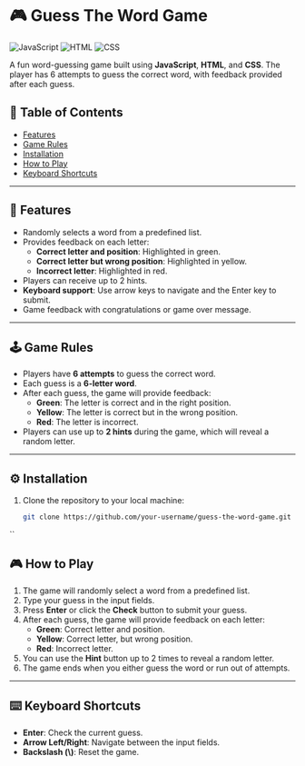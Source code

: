 # 🎮 Guess The Word Game

![JavaScript](https://img.shields.io/badge/JavaScript-ES6%2B-yellow?logo=javascript)
![HTML](https://img.shields.io/badge/HTML-5-red?logo=html5)
![CSS](https://img.shields.io/badge/CSS-3-blue?logo=css3)

A fun word-guessing game built using **JavaScript**, **HTML**, and **CSS**. The player has 6 attempts to guess the correct word, with feedback provided after each guess. 

## 📖 Table of Contents

- [Features](#features)
- [Game Rules](#game-rules)
- [Installation](#installation)
- [How to Play](#how-to-play)
- [Keyboard Shortcuts](#keyboard-shortcuts)

---

## 🚀 Features

- Randomly selects a word from a predefined list.
- Provides feedback on each letter:  
  - **Correct letter and position**: Highlighted in green.
  - **Correct letter but wrong position**: Highlighted in yellow.
  - **Incorrect letter**: Highlighted in red.
- Players can receive up to 2 hints.
- **Keyboard support**: Use arrow keys to navigate and the Enter key to submit.
- Game feedback with congratulations or game over message.

---

## 🕹️ Game Rules

- Players have **6 attempts** to guess the correct word.
- Each guess is a **6-letter word**.
- After each guess, the game will provide feedback:
  - **Green**: The letter is correct and in the right position.
  - **Yellow**: The letter is correct but in the wrong position.
  - **Red**: The letter is incorrect.
- Players can use up to **2 hints** during the game, which will reveal a random letter.

---

## ⚙️ Installation

1. Clone the repository to your local machine:

   ```bash
   git clone https://github.com/your-username/guess-the-word-game.git
``

## 🎮 How to Play

1. The game will randomly select a word from a predefined list.
2. Type your guess in the input fields.
3. Press **Enter** or click the **Check** button to submit your guess.
4. After each guess, the game will provide feedback on each letter:
   - **Green**: Correct letter and position.
   - **Yellow**: Correct letter, but wrong position.
   - **Red**: Incorrect letter.
5. You can use the **Hint** button up to 2 times to reveal a random letter.
6. The game ends when you either guess the word or run out of attempts.

---

## ⌨️ Keyboard Shortcuts

- **Enter**: Check the current guess.
- **Arrow Left/Right**: Navigate between the input fields.
- **Backslash (\\)**: Reset the game.
